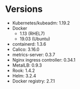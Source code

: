 # Versions

* Kubernetes/kubeadm: 1.19.2
* Docker
    * 1.13 (RHEL7)
    * 19.03 (Ubuntu)
* containerd: 1.3.6
* Calico: 3.16.0
* metrics-server: 0.3.7 
* Nginx ingress controller: 0.34.1
* MetalLB: 0.9.3
* Rook: 1.4.2
* Helm: 3.2.4
* Docker registry: 2.7.1
